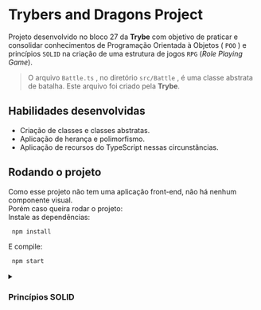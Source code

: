 # Trybers and Dragons Project
Projeto desenvolvido no bloco 27 da **Trybe** com objetivo de praticar e consolidar conhecimentos de Programação Orientada à Objetos ( `POO` ) e princípios `SOLID` na criação de uma estrutura de jogos `RPG` (*Role Playing Game*).  
> O arquivo `Battle.ts` , no diretório `src/Battle` , é uma classe abstrata de batalha. Este arquivo foi criado pela **Trybe**.

## Habilidades desenvolvidas
* Criação de classes e classes abstratas.
* Aplicação de herança e polimorfismo.
* Aplicação de recursos do TypeScript nessas circunstâncias.

## Rodando o projeto
Como esse projeto não tem uma aplicação front-end, não há nenhum componente visual.  
Porém caso queira rodar o projeto:  
Instale as dependências:
```sh
 npm install
```
E compile:
```sh
 npm start
```

<details>
 <summary><h3>Princípios SOLID</h3></summary>
 <ul>
  <li>Single Responsibility Principle</li>
  <li>Open Close Principle</li>
  <li>Liskov Substitution Principle</li>
  <li>Interface Segregation Principle</li>
  <li>Dependency Inversion Principle</li>
 </ul>
</details>

